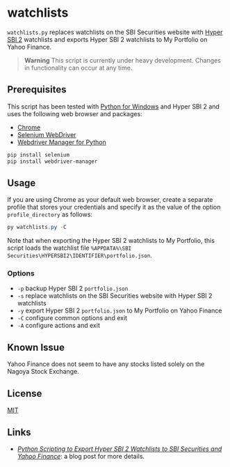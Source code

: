 # watchlists #

<!-- hypersbi2 python chrome selenium webdrivermanager -->

`watchlists.py` replaces watchlists on the SBI Securities website with
[Hyper SBI 2](https://go.sbisec.co.jp/lp/lp_hyper_sbi2_211112.html)
watchlists and exports Hyper SBI 2 watchlists to My Portfolio on Yahoo
Finance.

> **Warning** This script is currently under heavy development.
> Changes in functionality can occur at any time.

## Prerequisites ##

This script has been tested with [Python for
Windows](https://www.python.org/downloads/windows/) and Hyper SBI 2
and uses the following web browser and packages:

  * [Chrome](https://www.google.com/chrome/)
  * [Selenium
    WebDriver](https://www.selenium.dev/documentation/webdriver/)
  * [Webdriver Manager for
    Python](https://github.com/SergeyPirogov/webdriver_manager)

``` powershell
pip install selenium
pip install webdriver-manager
```

## Usage ##

If you are using Chrome as your default web browser, create a separate
profile that stores your credentials and specify it as the value of
the option `profile_directory` as follows:

``` powershell
py watchlists.py -C
```

Note that when exporting the Hyper SBI 2 watchlists to My Portfolio,
this script loads the watchlist file `%APPDATA%\SBI
Securities\HYPERSBI2\IDENTIFIER\portfolio.json`.

### Options ###

  * `-p` backup Hyper SBI 2 `portfolio.json`
  * `-s` replace watchlists on the SBI Securities website with Hyper
    SBI 2 watchlists
  * `-y` export Hyper SBI 2 `portfolio.json` to My Portfolio on Yahoo
    Finance
  * `-C` configure common options and exit
  * `-A` configure actions and exit

## Known Issue ##

Yahoo Finance does not seem to have any stocks listed solely on the
Nagoya Stock Exchange.

## License ##

[MIT](LICENSE.md)

## Links ##

  * [*Python Scripting to Export Hyper SBI 2 Watchlists to SBI
    Securities and Yahoo Finance*](): a blog post for more details.
